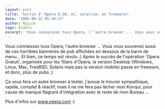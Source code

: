 ```yaml
---
layout: post
title: 'Sortie d''Opera 8.50, et, surprise, en freeware!'
date: '2005-09-22 05:39:27'
author: NiLuJe
tags: blabla
excerpt: 'Vous connaissez tous Opera, l''autre browser ... Vous vous souvenez aussi de ces horribles bannières de pub affichées en dessous de la barre de menu... Et bien, ce temps est révolu ;) Après le succès de l''opération ''Opera Gratuit'', organisée pour les 10ans d''Opera, la version Desktop (Windows, Linux, Mac, FreeBSD, Solaris mais pas la version mobile) passe en freeware, et      ...'
---
```


Vous connaissez tous Opera, l'autre browser ... Vous vous souvenez aussi de ces horribles bannières de pub affichées en dessous de la barre de menu... Et bien, ce temps est révolu ;) Après le succès de l'opération 'Opera Gratuit', organisée pour les 10ans d'Opera, la version Desktop (Windows, Linux, Mac, FreeBSD, Solaris mais pas la version mobile) passe en freeware, et donc, plus de pubs ;)

Ça vous fera un autre browser à tester, j'avoue le trouver sympathique, rapide, complet &amp; réactif, mais il ne me fera pas lâcher mon Konqui, pour cause de manque flagrant d'intégration avec le reste de mon Bureau ...

Plus d'infos sur www.opera.com :)
